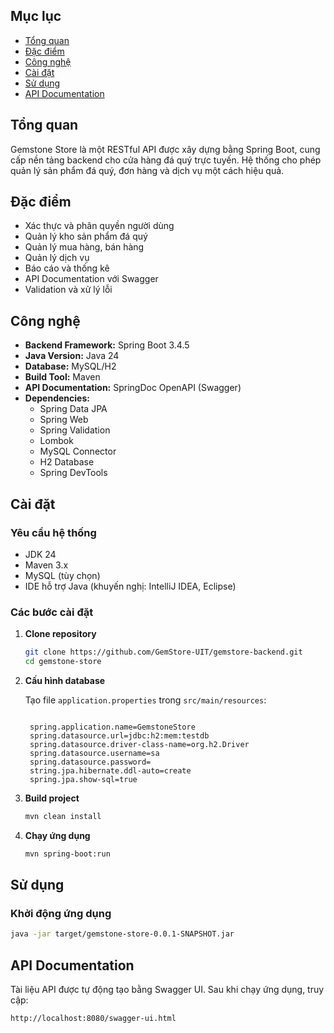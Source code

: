 ## Mục lục

- [Tổng quan](#tổng-quan)
- [Đặc điểm](#đặc-điểm)
- [Công nghệ](#công-nghệ)
- [Cài đặt](#cài-đặt)
- [Sử dụng](#sử-dụng)
- [API Documentation](#api-documentation)

## Tổng quan

Gemstone Store là một RESTful API được xây dựng bằng Spring Boot, cung cấp nền tảng backend cho cửa hàng đá quý trực tuyến. Hệ thống cho phép quản lý sản phẩm đá quý, đơn hàng và dịch vụ một cách hiệu quả.

## Đặc điểm

-  Xác thực và phân quyền người dùng
-  Quản lý kho sản phẩm đá quý
-  Quản lý mua hàng, bán hàng
-  Quản lý dịch vụ
-  Báo cáo và thống kê
-  API Documentation với Swagger
-  Validation và xử lý lỗi

## Công nghệ

- **Backend Framework:** Spring Boot 3.4.5
- **Java Version:** Java 24
- **Database:** MySQL/H2
- **Build Tool:** Maven
- **API Documentation:** SpringDoc OpenAPI (Swagger)
- **Dependencies:**
    - Spring Data JPA
    - Spring Web
    - Spring Validation
    - Lombok
    - MySQL Connector
    - H2 Database
    - Spring DevTools

## Cài đặt

### Yêu cầu hệ thống

- JDK 24
- Maven 3.x
- MySQL (tùy chọn)
- IDE hỗ trợ Java (khuyến nghị: IntelliJ IDEA, Eclipse)

### Các bước cài đặt

1. **Clone repository**
   ```bash
   git clone https://github.com/GemStore-UIT/gemstore-backend.git
   cd gemstone-store
   ```

2. **Cấu hình database**

   Tạo file `application.properties` trong `src/main/resources`:
   ```properties
   
    spring.application.name=GemstoneStore
    spring.datasource.url=jdbc:h2:mem:testdb
    spring.datasource.driver-class-name=org.h2.Driver
    spring.datasource.username=sa
    spring.datasource.password=
    string.jpa.hibernate.ddl-auto=create
    spring.jpa.show-sql=true

   ```

3. **Build project**
   ```bash
   mvn clean install
   ```

4. **Chạy ứng dụng**
   ```bash
   mvn spring-boot:run
   ```

## Sử dụng

### Khởi động ứng dụng

```bash
java -jar target/gemstone-store-0.0.1-SNAPSHOT.jar
```

## API Documentation
Tài liệu API được tự động tạo bằng Swagger UI. Sau khi chạy ứng dụng, truy cập:
```
http://localhost:8080/swagger-ui.html
```